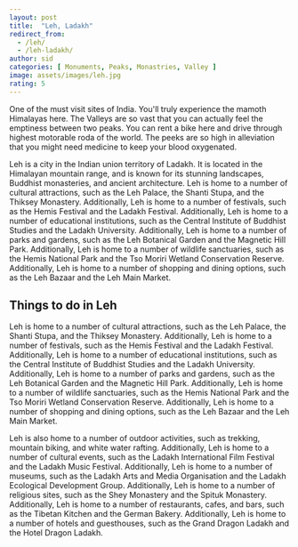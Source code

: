 ```yaml
---
layout: post
title:  "Leh, Ladakh"
redirect_from:
  - /leh/
  - /leh-ladakh/
author: sid
categories: [ Monuments, Peaks, Monastries, Valley ]
image: assets/images/leh.jpg
rating: 5
---
```

One of the must visit sites of India. You'll truly experience the mamoth Himalayas here. The Valleys are so vast that you can actually feel the emptiness between two peaks. You can rent a bike here and drive through highest motorable roda of the world. The peeks are so high in alleviation that you might need medicine to keep your blood oxygenated.

Leh is a city in the Indian union territory of Ladakh. It is located in the Himalayan mountain range, and is known for its stunning landscapes, Buddhist monasteries, and ancient architecture. Leh is home to a number of cultural attractions, such as the Leh Palace, the Shanti Stupa, and the Thiksey Monastery. Additionally, Leh is home to a number of festivals, such as the Hemis Festival and the Ladakh Festival. Additionally, Leh is home to a number of educational institutions, such as the Central Institute of Buddhist Studies and the Ladakh University. Additionally, Leh is home to a number of parks and gardens, such as the Leh Botanical Garden and the Magnetic Hill Park. Additionally, Leh is home to a number of wildlife sanctuaries, such as the Hemis National Park and the Tso Moriri Wetland Conservation Reserve. Additionally, Leh is home to a number of shopping and dining options, such as the Leh Bazaar and the Leh Main Market.

<h2>Things to do in Leh</h2>

Leh is home to a number of cultural attractions, such as the Leh Palace, the Shanti Stupa, and the Thiksey Monastery. Additionally, Leh is home to a number of festivals, such as the Hemis Festival and the Ladakh Festival. Additionally, Leh is home to a number of educational institutions, such as the Central Institute of Buddhist Studies and the Ladakh University. Additionally, Leh is home to a number of parks and gardens, such as the Leh Botanical Garden and the Magnetic Hill Park. Additionally, Leh is home to a number of wildlife sanctuaries, such as the Hemis National Park and the Tso Moriri Wetland Conservation Reserve. Additionally, Leh is home to a number of shopping and dining options, such as the Leh Bazaar and the Leh Main Market.

Leh is also home to a number of outdoor activities, such as trekking, mountain biking, and white water rafting. Additionally, Leh is home to a number of cultural events, such as the Ladakh International Film Festival and the Ladakh Music Festival. Additionally, Leh is home to a number of museums, such as the Ladakh Arts and Media Organisation and the Ladakh Ecological Development Group. Additionally, Leh is home to a number of religious sites, such as the Shey Monastery and the Spituk Monastery. Additionally, Leh is home to a number of restaurants, cafes, and bars, such as the Tibetan Kitchen and the German Bakery. Additionally, Leh is home to a number of hotels and guesthouses, such as the Grand Dragon Ladakh and the Hotel Dragon Ladakh.


<div class="pa-carousel-widget" style="width:100%; height:480px; display:none;"
  data-link="https://traveltriangle.com/blog/things-to-do-in-ladakh/"
  data-title="Leh, Ladakh"
  data-description="Peaks, valleies, bike-ride"
  data-delay="3">
  <object data="https://lh3.googleusercontent.com/cVLPRESoYzL9wQ7w0zZMrTD-M0TEDXlffxFjjEyDvTaxDVL741HNM1Wr1lbFjUCmHz9CMqHR0NcRSsXSZayQBqZ93al2fUU-YdmqJ6McI4ytkBcZImmxx_GNJlbYw_xDOX3_h-GuzGI=w1280-h720"></object>
  <object data="https://lh3.googleusercontent.com/OBL-AqSlPmvcvjomZLvHtK5r6Ttm_ZAS9wHiQ9Pp2ijAEiKtxlx3lMnKwac4Q327OK53Sr16pIWOLnJnTXECHWkvE7I3eg0aCax_yrhD4ySXl0MVXMERV0XfC0d-o3P7OPlhbVRw0aA=w1280-h720"></object>
  <object data="https://lh3.googleusercontent.com/Jx0ynxLekMm65gdyo7IuwwVV8mxd9gsWmSVHzhZAILZne8gefHt0Kqr-7hI_ofB_GsS_D5S-kLZ-TBkjg4f752Z3qGmaELlKVvzX_lWvWyCCLq8xNGUgzDhEewE6r8605FWwBOjmnoM=w1280-h720"></object>
  <object data="https://lh3.googleusercontent.com/Xeulz1ZZQIJRVS7IFcSqVkdRrMPh98XvCQC94HbJ6gNwrBtyHV59mgF4DNTnAkwjvnUzv067V5oaaaWdEU2HSGJA4I1UZz2gKmvKSmnmLCpzeqi38leiq5MWmzbL2U1qSn28N9L7et0=w1280-h720"></object>
  <object data="https://lh3.googleusercontent.com/qNpU8_xwELcSwar7TFIjUUKETwi7SEWbBdsF6_z2MSDVCv850gL8TcYn1FOuviujvMri8yr2z0U6cyx8j5567HNeSRQTOKh_C7iKb9urUvCcyY3y2qB-JuSNivWAAaW-RiRFPu-uSm0=w1280-h720"></object>
  <object data="https://lh3.googleusercontent.com/gtfsegqIiiv8LbO83hiz2JtkImv0UKqRQK1Sj8EzzxlJ39SvK7CzwzPxq2nf9VNm9fW4q39pAiUMKwt447BRQr5xFbw-E3bw7pTndoVJiSRV0XGhYXQREcO35RziSBeXggiDcLyd-Eg=w1280-h720"></object>
  <object data="https://lh3.googleusercontent.com/7PTl20tUvxh1ESNP6TbDm_XQ47DrLREr-aiDgW7I3C63LJhcR-5ARkBS6rRs2a9k9y2-vJiRBOWSfb6xe78LTJpMJA5o9h_mArpPutBW7RNxpdbYzz90LFWWYDlfxC6cA5FSYkdf4tI=w1280-h720"></object>
  <object data="https://lh3.googleusercontent.com/hiPF__ftH8BoKijqfGlev0trEnb4g5HW6gbJj1kkc6b1PuwjSVFUzAaZvdiCQO0qsnBH5LPbj9aTy8QnqwJKKXM-o22oGehyqZoMiqQ3EDGwLX07GUUfbbND-L_C7KmDddvpcptiLxo=w1280-h720"></object>
  <object data="https://lh3.googleusercontent.com/OMRYWMrZ8L5tNofGevHF6lc-5uVc9PRdTAzrYn3W71jtpOkVeFsn0iMVa81za6YKGeGTKCiJCLv4saJeFCtu6vM35IVrfZCYdqAW_O0iCHFr2JdlkGjkVUcA187kRhPOA4V97eoFs0c=w1280-h720"></object>
  <object data="https://lh3.googleusercontent.com/N42G-vBttBV7mzYIcPOJfBci7oSiu__VT_-GUpmb4HnWaqlWJ1G_TuTrrW6LYnB4Za_ZteoT0ShCL6IDKWn0EhJzwEHSsAshUU-4nquf_-Iuy-CutjiH6aulLhFXROSPI-7ne6cUkyE=w1280-h720"></object>
  <object data="https://lh3.googleusercontent.com/b2zwQw0DluGgLsxm6dhf2oDnA5hv16xv9ahl-jeISRNSktKmivmN6kETABdOIvrRgIPNUy6H2g9de9XtKgQQE_zCUOgJkx5dCvpPkdG-dEW3ZPKbaDbZkWlBDOP9pQ6CUArV5QcJPqY=w1280-h720"></object>
  <object data="https://lh3.googleusercontent.com/Fq6qw9t7Xi7Jmvd81Q_Oztt7Tostqajem9dlWbnzfpQUlAuPq5Vj-xQMvVO-99vy03Ga-8J5v4sfW8vvhyIvn9j37slXqto0_U6nYrcBpQHurTbNsc_ukwk3nHa5AzuZTAL28pertO0=w1280-h720"></object>
  <object data="https://lh3.googleusercontent.com/E1nPMgLanoh4WRkdgQkXy4wZyM1qg-ia7FPbPMfdAoZyPONVplB91WcJWO-Om5wYg08mWAduWCtpx0ePpXiLqMnf9zzRrLO2PxUSjEXw5-3-YOl-KS8ohMRKxaKWI9GtKijRuANTsV8=w1280-h720"></object>
  <object data="https://lh3.googleusercontent.com/iHYrdDj5icle4cWld3DjBOMcTeu2SRgFeL-Xd7tRkhLt9-DTaJuA-p6Ilh2_KRe7TKoSWU1l0TQ_TiRdcAXQ3WO2AlyT5A0nbd602AaqQtycrhC9bVleGuq0WjOWxoJnaD5bzmbqJkk=w1280-h720"></object>
  <object data="https://lh3.googleusercontent.com/TLoXAkOW5fWim0SMcj3vkO8KHJlBKZwxiJPtsGoZWfWvaerysUnoplkvIi4SniBX8WxsrI7NSV_iTQVV7mFh-pFro-9M47tMisC87vPta467jr7AZTtIZKd8hiJidRgDx3r8YQLNFX0=w1280-h720"></object>
  <object data="https://lh3.googleusercontent.com/h1Yc80YrJzTBl2Inzq_b7Pgrrj3a-CGWFjctdfK_funhhl_H4LqD1tJYSCCyBfp_9TRmtxS-RvrkX_VNXdGPdOVXelOPex_BTDP2-UohPCgosPfBNulW8cUFskM6eCU8Bzw3yhvHEw4=w1280-h720"></object>
  <object data="https://lh3.googleusercontent.com/WIKffIK1dHs094O9NM8aQQdp4ZlCkKVPM848gGh3bGHfyQzVVYHfYilZWOU9cLAc5BIZmcNkKNBAfjarB-nEGvY3lmU3SN3fhw5W_-XxfH0n0dOthR-3mOfIVwzH-mrp69e4dWBeR7g=w1280-h720"></object>
  <object data="https://lh3.googleusercontent.com/-ek8UJNhEw1dcbyNJOWPptHok5lxew4eLJfM5iTiisxi1lhxKIVPf3FPR7XnFdJ_cl3JoLVaKIUyfcA86P3abQigEyIXXs2ZbZ0JXICxRBjG4eCdY9R7W0vGpi70-1YLDx0TXQ8hd0U=w1280-h720"></object>
  <object data="https://lh3.googleusercontent.com/kjvUGJj_-epPcCdVhKZ6WKyCZqAM4K_pd8Z53USA56S3cIHxuiisgZu14cCVRQHum-6Cf-Ms_R9edptWXg0yFFgUJUCGFPYOGZhlM1azp5pkAs9EaqEUb7iWgB8rb3er1q_t8j0QFtg=w1280-h720"></object>
  <object data="https://lh3.googleusercontent.com/uur9nIOssgqEZSC9X7rbbNWf8D3mlyK7DWaP1lTVOXEqQnDSSS5W6xHySKICtN15u5_fUfT_n8PhLcRTNqr2UTvu9fKuua4NhwgcphfS0sEVuip_PgatSJB9IMi1oKMsjn8CAQr8VmE=w1280-h720"></object>
  <object data="https://lh3.googleusercontent.com/Z-m7KpppkjBDn_Q9dcpTh-98fR2dk0KwBoTIcaHNy6SXY18gQWOsktIPnwL6jra67qirdpNtKeqlFJoJVHX2BFuut8xhAJZgQJJ1j8gxJOUCjuD3xIQ3n4Y6Ow-ThtNeNS35yiZfaPE=w1280-h720"></object>
  <object data="https://lh3.googleusercontent.com/zubaoaa5atJpr5wwwzPW5s6J6omjBmNAfBGj4eVf2QxRLYtUi490AKNklPt1X1Y-OVjYK_gznQKBKqLEGCiNkvtat1OJy6kNfrKP7250rPgwaJH5ZW56cW8zDD0FpunEIEe3NTzXZOs=w1280-h720"></object>
  <object data="https://lh3.googleusercontent.com/fQmSEl-rOF1d_9eP5uslw2TqmAoNyvFRila72rufDZ3XRpvPfCoCVD9Dbn-xHboXvuAlXRzehAtZ6aF2GixZRjwI2KQaDGpVDSe55XdRmYu7-205O6mtUsOXVlTuoIUcQNL-Exy-BzU=w1280-h720"></object>
  <object data="https://lh3.googleusercontent.com/knZwnZrqsTzXPsMZKs7lO9R_a4LsSroK8qoHPoTVgROxlfAE7er1g4zA0UUMFsZUsu-JwpG1SOArGDowMN7j7ChKU6B0DSIqKfXK0KdZoO0TwUPqqNTG0WXlAjTU0_2cn3lAwzgIV7Q=w1280-h720"></object>
  <object data="https://lh3.googleusercontent.com/gxjf-3khyLf_aVNCycYaAnNyM-H9s3DDA9OyqCMNf2BV7AUgisH7EcP-uzk_cKmMaBDCiQuOHqb0DmzYaXvJwcA7WqgV78YmMgmhfTBAnDMMmo60V24oUz_Fs_ms_W4IGezvaxvV7AM=w1280-h720"></object>
  <object data="https://lh3.googleusercontent.com/aU5ZmMe_JmIYeaff_TDMKXVD7LGOBJjmVa8B3wHIF8LTXPQ0DV8DxOOG8CGwLqFd4cMdAWfZMTwIXbT5eVCVHOafkeqKcTsM_2xr6HduS9R49OSIbGEkDOrP92ucUTth46hFVVv403U=w1280-h720"></object>
</div>
